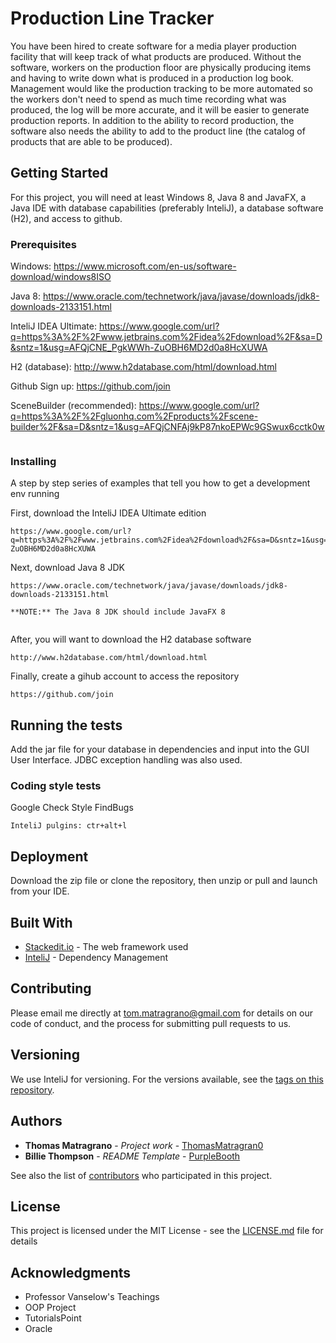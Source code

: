 # Production Line Tracker

You have been hired to create software for a media player production facility that will keep track of what products are produced.  Without the software, workers on the production floor are physically producing items and having to write down what is produced in a production log book. Management would like the production tracking to be more automated so the workers don't need to spend as much time recording what was produced, the log will be more accurate, and it will be easier to generate production reports. In addition to the ability to record production, the software also needs the ability to add to the product line (the catalog of products that are able to be produced).

## Getting Started

For this project, you will need at least Windows 8, Java 8 and JavaFX, a Java IDE with database capabilities (preferably InteliJ), a database software (H2), and access to github.

### Prerequisites

Windows:
https://www.microsoft.com/en-us/software-download/windows8ISO

Java 8:
https://www.oracle.com/technetwork/java/javase/downloads/jdk8-downloads-2133151.html

InteliJ IDEA Ultimate:
https://www.google.com/url?q=https%3A%2F%2Fwww.jetbrains.com%2Fidea%2Fdownload%2F&sa=D&sntz=1&usg=AFQjCNE_PgkWWh-ZuOBH6MD2d0a8HcXUWA

H2 (database):
http://www.h2database.com/html/download.html

Github Sign up: 
https://github.com/join

SceneBuilder (recommended):
https://www.google.com/url?q=https%3A%2F%2Fgluonhq.com%2Fproducts%2Fscene-builder%2F&sa=D&sntz=1&usg=AFQjCNFAj9kP87nkoEPWc9GSwux6cctk0w
```

```

### Installing

A step by step series of examples that tell you how to get a development env running

First, download the InteliJ IDEA Ultimate edition

```
https://www.google.com/url?q=https%3A%2F%2Fwww.jetbrains.com%2Fidea%2Fdownload%2F&sa=D&sntz=1&usg=AFQjCNE_PgkWWh-ZuOBH6MD2d0a8HcXUWA
```

Next, download Java 8 JDK

```
https://www.oracle.com/technetwork/java/javase/downloads/jdk8-downloads-2133151.html

**NOTE:** The Java 8 JDK should include JavaFX 8


```
After, you will want to download the H2 database software
```
http://www.h2database.com/html/download.html
```
Finally, create a gihub account to access the repository
```
https://github.com/join
```


## Running the tests

Add the jar file for your database in dependencies and input into the GUI User Interface. JDBC exception handling was also used.




### Coding style tests

Google Check Style
FindBugs

```
InteliJ pulgins: ctr+alt+l
```

## Deployment

Download the zip file or clone the repository, then unzip or pull and launch from your IDE.

## Built With

* [Stackedit.io](http://www.dropwizard.io/1.0.2/docs/) - The web framework used
* [InteliJ](https://maven.apache.org/) - Dependency Management


## Contributing

Please email me directly at tom.matragrano@gmail.com for details on our code of conduct, and the process for submitting pull requests to us.

## Versioning

We use InteliJ for versioning. For the versions available, see the [tags on this repository](https://github.com/ThomasMatragran0/ProductionLineTrackerBeta/tags). 

## Authors
* **Thomas Matragrano** - *Project work* - [ThomasMatragran0](https://github.com/ThomasMatragran0)
* **Billie Thompson** - *README Template* - [PurpleBooth](https://github.com/PurpleBooth)

See also the list of [contributors](https://github.com/ProductionLineTrackerBeta/contributors) who participated in this project.

## License

This project is licensed under the MIT License - see the [LICENSE.md](LICENSE.md) file for details

## Acknowledgments

* Professor Vanselow's Teachings
* OOP Project
* TutorialsPoint
* Oracle


